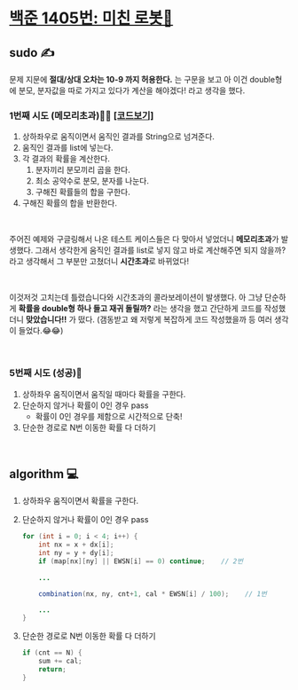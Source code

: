 # [백준 1405번: 미친 로봇🤖](https://www.acmicpc.net/problem/1405)   

## sudo ✍  
문제 지문에 **절대/상대 오차는 10-9 까지 허용한다.** 는 구문을 보고 아 이건 double형에 분모, 분자값을 따로 가지고 있다가 계산을 해야겠다! 라고 생각을 했다.  

### 1번째 시도 (메모리초과)🙅‍♀ [[코드보기]](https://colorscripter.com/s/p5p0Cyn)
1. 상하좌우로 움직이면서 움직인 결과를 String으로 넘겨준다.  
2. 움직인 결과를 list에 넣는다.
3. 각 결과의 확률을 계산한다.  
    1. 분자끼리 분모끼리 곱을 한다.
    2. 최소 공약수로 분모, 분자를 나눈다.
    3. 구해진 확률들의 합을 구한다.
4. 구해진 확률의 합을 반환한다.  

<br/>  

주어진 예제와 구글링해서 나온 테스트 케이스들은 다 맞아서 넣었더니 **메모리초과**가 발생했다. 그래서 생각한게 움직인 결과를 list로 넣지 않고 바로 계산해주면 되지 않을까? 라고 생각해서 그 부분만 고쳤더니 **시간초과**로 바뀌었다!  

<br/>

이것저것 고치는데 틀렸습니다와 시간초과의 콜라보레이션이 발생했다. 아 그냥 단순하게 **확률을 double형 하나 들고 재귀 돌릴까?** 라는 생각을 했고 간단하게 코드를 작성했더니 **맞았습니다!!** 가 떴다. (갬동받고 왜 저렇게 복잡하게 코드 작성했을까 등 여러 생각이 들었다.😂😂) 

<br/>

### 5번째 시도 (성공)🙆  
1. 상하좌우 움직이면서 움직일 때마다 확률을 구한다.
2. 단순하지 않거나 확률이 0인 경우 pass
    * 확률이 0인 경우를 제함으로 시간적으로 단축!
3. 단순한 경로로 N번 이동한 확률 다 더하기

<br/>

## algorithm 💻  
1. 상하좌우 움직이면서 확률을 구한다.
2. 단순하지 않거나 확률이 0인 경우 pass
    ```java
    for (int i = 0; i < 4; i++) {
        int nx = x + dx[i];
        int ny = y + dy[i];
        if (map[nx][ny] || EWSN[i] == 0) continue;    // 2번
        
        ...

        combination(nx, ny, cnt+1, cal * EWSN[i] / 100);    // 1번
    
        ...
    }
    ```

3. 단순한 경로로 N번 이동한 확률 다 더하기
    ```java
    if (cnt == N) {
        sum += cal;
        return;
    }
    ```
